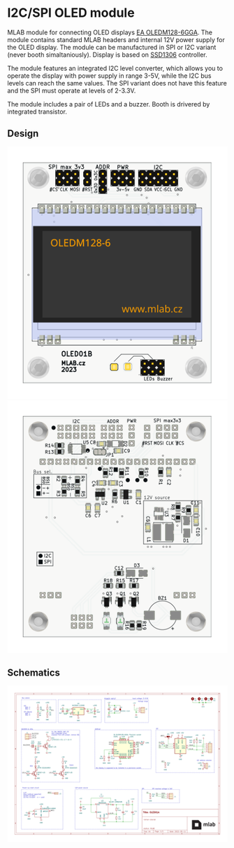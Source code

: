 # I2C/SPI OLED module

MLAB module for connecting OLED displays [EA OLEDM128-6GGA](https://www.lcd-module.com/fileadmin/eng/pdf/grafik/oledm128-6e.pdf). The module contains standard MLAB headers and internal 12V power supply for the OLED display. The module can be manufactured in SPI or I2C variant (never booth simaltaniously). Display is based on [SSD1306](https://cdn-shop.adafruit.com/datasheets/SSD1306.pdf) controller. 

The module features an integrated I2C level converter, which allows you to operate the display with power supply in range 3-5V, while the I2C bus levels can reach the same values. The SPI variant does not have this feature and the SPI must operate at levels of 2-3.3V.

The module includes a pair of LEDs and a buzzer. Booth is drivered by integrated transistor.

## Design
![OLED01](/doc/gen/img/OLED01-top.svg) ![OLED01](/doc/gen/img/OLED01-bottom.svg)

## Schematics
[![Schematics](/doc/gen/OLED01-schematic.svg)](/doc/gen/OLED01-schematic.pdf)
